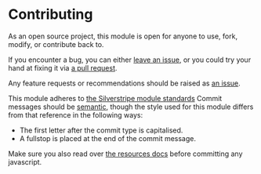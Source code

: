 # Contributing

As an open source project, this module is open for anyone to use, fork, modify, or contribute back to.

If you encounter a bug, you can either
[leave an issue](https://github.com/guysartorelli/silverstripe-composable-validators/issues), or you could
try your hand at fixing it via [a pull request](https://github.com/guysartorelli/silverstripe-composable-validators/pulls).

Any feature requests or recommendations should be raised as [an issue](https://github.com/guysartorelli/silverstripe-composable-validators/issues).

This module adheres to [the Silverstripe module standards](https://docs.silverstripe.org/en/4/developer_guides/extending/modules/#module-standard)
Commit messages should be [semantic](https://seesparkbox.com/foundry/semantic_commit_messages), though the style used for this module differs from that reference in the following ways:

- The first letter after the commit type is capitalised.
- A fullstop is placed at the end of the commit message.

Make sure you also read over [the resources docs](docs/en/00-resources.md) before committing any javascript.
